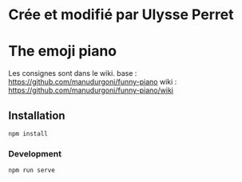 # Crée et modifié par Ulysse Perret
# The emoji piano

Les consignes sont dans le wiki.
base : https://github.com/manudurgoni/funny-piano
wiki : https://github.com/manudurgoni/funny-piano/wiki

## Installation
```
npm install
```

### Development
```
npm run serve
```
